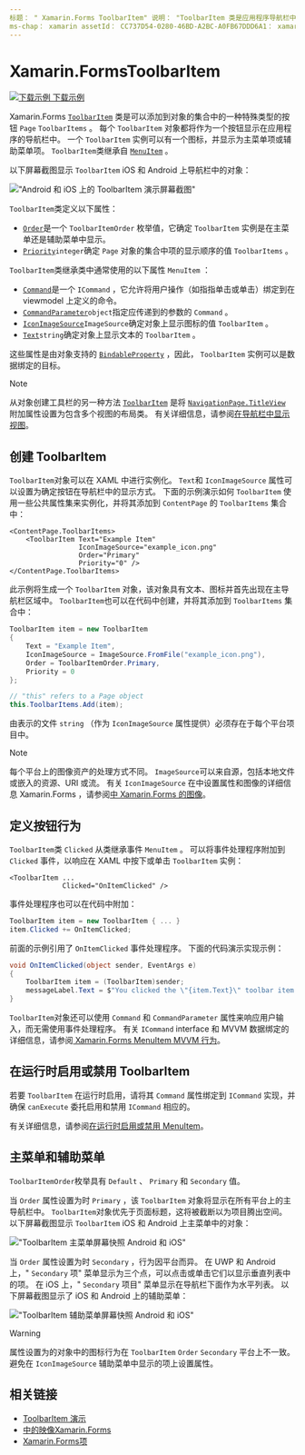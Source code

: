 ```yaml
---
标题： " Xamarin.Forms ToolbarItem" 说明： "ToolbarItem 类是应用程序导航栏中使用的特殊类型的按钮。"
ms-chap： xamarin assetId： CC737D54-0280-46BD-A2BC-A0FB67DDD6A1： xamarin 窗体作者： profexorgeek： jusjohns ms. 日期：07/29/2019 非 loc： [ Xamarin.Forms ， Xamarin.Essentials ]
---
```


# <a name="xamarinforms-toolbaritem"></a>Xamarin.FormsToolbarItem

[![下载示例](~/media/shared/download.png) 下载示例](https://docs.microsoft.com/samples/xamarin/xamarin-forms-samples/userinterface-toolbaritem/)

Xamarin.Forms [`ToolbarItem`](xref:Xamarin.Forms.ToolbarItem) 类是可以添加到对象的集合中的一种特殊类型的按钮 `Page` `ToolbarItems` 。 每个 `ToolbarItem` 对象都将作为一个按钮显示在应用程序的导航栏中。 一个 `ToolbarItem` 实例可以有一个图标，并显示为主菜单项或辅助菜单项。 `ToolbarItem`类继承自 [`MenuItem`](xref:Xamarin.Forms.MenuItem) 。

以下屏幕截图显示 `ToolbarItem` iOS 和 Android 上导航栏中的对象：

!["Android 和 iOS 上的 ToolbarItem 演示屏幕截图"](toolbaritem-images/toolbaritem-device-screenshot.png "Android 和 iOS 上的 ToolbarItem 演示屏幕截图")

`ToolbarItem`类定义以下属性：

* [`Order`](xref:Xamarin.Forms.ToolbarItem.Order)是一个 `ToolbarItemOrder` 枚举值，它确定 `ToolbarItem` 实例是在主菜单还是辅助菜单中显示。
* [`Priority`](xref:Xamarin.Forms.ToolbarItem.Priority)`integer`确定 `Page` 对象的集合中项的显示顺序的值 `ToolbarItems` 。

`ToolbarItem`类继承类中通常使用的以下属性 `MenuItem` ：

* [`Command`](xref:Xamarin.Forms.MenuItem.Command)是一个 `ICommand` ，它允许将用户操作（如指指单击或单击）绑定到在 viewmodel 上定义的命令。
* [`CommandParameter`](xref:Xamarin.Forms.MenuItem.CommandParameter)`object`指定应传递到的参数的 `Command` 。
* [`IconImageSource`](xref:Xamarin.Forms.MenuItem.IconImageSource)`ImageSource`确定对象上显示图标的值 `ToolbarItem` 。
* [`Text`](xref:Xamarin.Forms.MenuItem.Text)`string`确定对象上显示文本的 `ToolbarItem` 。

这些属性是由对象支持的 [`BindableProperty`](xref:Xamarin.Forms.BindableProperty) ，因此， `ToolbarItem` 实例可以是数据绑定的目标。

> [!NOTE]
> 从对象创建工具栏的另一种方法 [`ToolbarItem`](xref:Xamarin.Forms.ToolbarItem) 是将 [`NavigationPage.TitleView`](xref:Xamarin.Forms.NavigationPage.TitleViewProperty) 附加属性设置为包含多个视图的布局类。 有关详细信息，请参阅[在导航栏中显示视图](~/xamarin-forms/app-fundamentals/navigation/hierarchical.md#displaying-views-in-the-navigation-bar)。

## <a name="create-a-toolbaritem"></a>创建 ToolbarItem

`ToolbarItem`对象可以在 XAML 中进行实例化。 `Text`和 `IconImageSource` 属性可以设置为确定按钮在导航栏中的显示方式。 下面的示例演示如何 `ToolbarItem` 使用一些公共属性集来实例化，并将其添加到 `ContentPage` 的 `ToolbarItems` 集合中：

```xaml
<ContentPage.ToolbarItems>
    <ToolbarItem Text="Example Item"
                 IconImageSource="example_icon.png"
                 Order="Primary"
                 Priority="0" />
</ContentPage.ToolbarItems>
```

此示例将生成一个 `ToolbarItem` 对象，该对象具有文本、图标并首先出现在主导航栏区域中。 `ToolbarItem`也可以在代码中创建，并将其添加到 `ToolbarItems` 集合中：

```csharp
ToolbarItem item = new ToolbarItem
{
    Text = "Example Item",
    IconImageSource = ImageSource.FromFile("example_icon.png"),
    Order = ToolbarItemOrder.Primary,
    Priority = 0
};

// "this" refers to a Page object
this.ToolbarItems.Add(item);
```

由表示的文件 `string` （作为 `IconImageSource` 属性提供）必须存在于每个平台项目中。

> [!NOTE]
> 每个平台上的图像资产的处理方式不同。 `ImageSource`可以来自源，包括本地文件或嵌入的资源、URI 或流。 有关 `IconImageSource` 在中设置属性和图像的详细信息 Xamarin.Forms ，请参阅[中 Xamarin.Forms 的图像](~/xamarin-forms/user-interface/images.md)。

## <a name="define-button-behavior"></a>定义按钮行为

`ToolbarItem`类 `Clicked` 从类继承事件 `MenuItem` 。 可以将事件处理程序附加到 `Clicked` 事件，以响应在 XAML 中按下或单击 `ToolbarItem` 实例：

```xaml
<ToolbarItem ...
             Clicked="OnItemClicked" />
```

事件处理程序也可以在代码中附加：

```csharp
ToolbarItem item = new ToolbarItem { ... }
item.Clicked += OnItemClicked;
```

前面的示例引用了 `OnItemClicked` 事件处理程序。 下面的代码演示实现示例：

```csharp
void OnItemClicked(object sender, EventArgs e)
{
    ToolbarItem item = (ToolbarItem)sender;
    messageLabel.Text = $"You clicked the \"{item.Text}\" toolbar item.";
}
```

`ToolbarItem`对象还可以使用 `Command` 和 `CommandParameter` 属性来响应用户输入，而无需使用事件处理程序。 有关 `ICommand` interface 和 MVVM 数据绑定的详细信息，请参阅[ Xamarin.Forms MenuItem MVVM 行为](~/xamarin-forms/user-interface/menuitem.md#define-menuitem-behavior-with-mvvm)。

## <a name="enable-or-disable-a-toolbaritem-at-runtime"></a>在运行时启用或禁用 ToolbarItem

若要 `ToolbarItem` 在运行时启用，请将其 `Command` 属性绑定到 `ICommand` 实现，并确保 `canExecute` 委托启用和禁用 `ICommand` 相应的。

有关详细信息，请参阅[在运行时启用或禁用 MenuItem](menuitem.md#enable-or-disable-a-menuitem-at-runtime)。

## <a name="primary-and-secondary-menus"></a>主菜单和辅助菜单

`ToolbarItemOrder`枚举具有 `Default` 、 `Primary` 和 `Secondary` 值。

当 `Order` 属性设置为时 `Primary` ，该 `ToolbarItem` 对象将显示在所有平台上的主导航栏中。 `ToolbarItem`对象优先于页面标题，这将被截断以为项目腾出空间。 以下屏幕截图显示 `ToolbarItem` iOS 和 Android 上主菜单中的对象：

!["ToolbarItem 主菜单屏幕快照 Android 和 iOS"](toolbaritem-images/toolbaritem-primary-menu.png "Android 和 iOS 上的 ToolbarItem 主菜单屏幕截图")

当 `Order` 属性设置为时 `Secondary` ，行为因平台而异。 在 UWP 和 Android 上，" `Secondary` 项" 菜单显示为三个点，可以点击或单击它们以显示垂直列表中的项。 在 iOS 上，" `Secondary` 项目" 菜单显示在导航栏下面作为水平列表。 以下屏幕截图显示了 iOS 和 Android 上的辅助菜单：

!["ToolbarItem 辅助菜单屏幕快照 Android 和 iOS"](toolbaritem-images/toolbaritem-secondary-menu.png "Android 和 iOS 上的 ToolbarItem 辅助菜单屏幕截图")

> [!WARNING]
> 属性设置为的对象中的图标行为在 `ToolbarItem` `Order` `Secondary` 平台上不一致。 避免在 `IconImageSource` 辅助菜单中显示的项上设置属性。

## <a name="related-links"></a>相关链接

* [ToolbarItem 演示](https://docs.microsoft.com/samples/xamarin/xamarin-forms-samples/userinterface-toolbaritem/)
* [中的映像Xamarin.Forms](~/xamarin-forms/user-interface/images.md)
* [Xamarin.Forms项](~/xamarin-forms/user-interface/menuitem.md)
